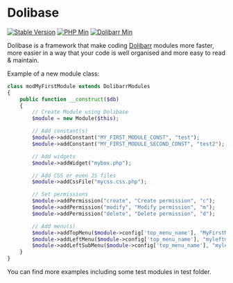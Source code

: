 # Dolibase

[![Stable Version](https://img.shields.io/badge/stable-1.3.0-brightgreen.svg)](https://github.com/AXeL-dev/dolibase/releases/tag/v1.3.0)
[![PHP Min](https://img.shields.io/badge/PHP-%3E%3D%205.0-blue.svg)](https://github.com/php)
[![Dolibarr Min](https://img.shields.io/badge/Dolibarr-%3E%3D%203.8.x-orange.svg)](https://github.com/Dolibarr/dolibarr)

Dolibase is a framework that make coding [Dolibarr](https://github.com/Dolibarr/dolibarr) modules more faster, more easier in a way that your code is well organised and more easy to read & maintain.

Example of a new module class:

```php
class modMyFirstModule extends DolibarrModules
{
	public function __construct($db)
	{
		// Create Module using Dolibase
		$module = new Module($this);

		// Add constant(s)
		$module->addConstant("MY_FIRST_MODULE_CONST", "test");
		$module->addConstant("MY_FIRST_MODULE_SECOND_CONST", "test2");

		// Add widgets
		$module->addWidget("mybox.php");

		// Add CSS or even JS files
		$module->addCssFile("mycss.css.php");

		// Set permissions
		$module->addPermission("create", "Create permission", "c");
		$module->addPermission("modify", "Modify permission", "m");
		$module->addPermission("delete", "Delete permission", "d");

		// Add menu(s)
		$module->addTopMenu($module->config['top_menu_name'], "MyFirstMenu", "/myfirstmodule/index.php?test=1");
		$module->addLeftMenu($module->config['top_menu_name'], "myleftmenu", "MyLeftMenu", "/myfirstmodule/index.php?test=2");
		$module->addLeftSubMenu($module->config['top_menu_name'], "myleftmenu", "mysubleftmenu", "MySubLeftMenu", "/myfirstmodule/index.php?test=3");
	}
}
```

You can find more examples including some test modules in test folder.

